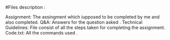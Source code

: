 #Files description : 

Assignment: The assingment which iupposed to be completed by me and also completed.
Q&A: Answers for the question asked .
Technical Guidelines: File consist of all the steps taken for completing the assignment.
Code.txt: All the commands used .
